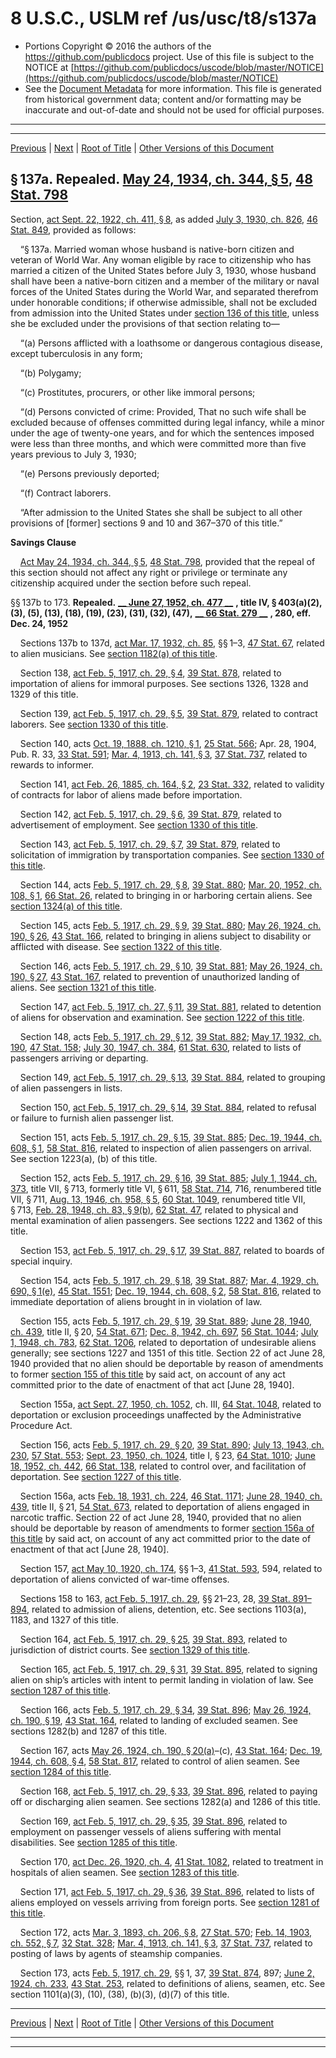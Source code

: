 ---
---

# 8 U.S.C., USLM ref /us/usc/t8/s137a

* Portions Copyright © 2016 the authors of the https://github.com/publicdocs project.
  Use of this file is subject to the NOTICE at [https://github.com/publicdocs/uscode/blob/master/NOTICE](https://github.com/publicdocs/uscode/blob/master/NOTICE)
* See the [Document Metadata](././../../../../..//README.md) for more information.
  This file is generated from historical government data; content and/or formatting may be inaccurate and out-of-date and should not be used for official purposes.

----------
----------

[Previous](./../../../../..//us/usc/t8/ch6/schII/m__us_usc_t8_s131.md) | [Next](./../../../../..//us/usc/t8/ch6/schII/m__us_usc_t8_s174.md) | [Root of Title](./../../../../../) | [Other Versions of this Document](https://publicdocs.github.io/go/links?ns=uslm&ref=%2Fus%2Fusc%2Ft8%2Fs137a)

## § 137a. Repealed. [May 24, 1934, ch. 344, § 5][/us/act/1934-05-24/ch344/s5], [48 Stat. 798][/us/stat/48/798]

Section, [act Sept. 22, 1922, ch. 411, § 8][/us/act/1922-09-22/ch411/s8], as added [July 3, 1930, ch. 826][/us/act/1930-07-03/ch826], [46 Stat. 849][/us/stat/46/849], provided as follows:

    “§ 137a. Married woman whose husband is native-born citizen and veteran of World War. Any woman eligible by race to citizenship who has married a citizen of the United States before July 3, 1930, whose husband shall have been a native-born citizen and a member of the military or naval forces of the United States during the World War, and separated therefrom under honorable conditions; if otherwise admissible, shall not be excluded from admission into the United States under [section 136 of this title][/us/usc/t8/s136], unless she be excluded under the provisions of that section relating to—

    “(a) Persons afflicted with a loathsome or dangerous contagious disease, except tuberculosis in any form;

    “(b) Polygamy;

    “(c) Prostitutes, procurers, or other like immoral persons;

    “(d) Persons convicted of crime: Provided, That no such wife shall be excluded because of offenses committed during legal infancy, while a minor under the age of twenty-one years, and for which the sentences imposed were less than three months, and which were committed more than five years previous to July 3, 1930;

    “(e) Persons previously deported;

    “(f) Contract laborers.

    “After admission to the United States she shall be subject to all other provisions of \[former\] sections 9 and 10 and 367–370 of this title.”

 __Savings Clause__ 

    [Act May 24, 1934, ch. 344, § 5][/us/act/1934-05-24/ch344/s5], [48 Stat. 798][/us/stat/48/798], provided that the repeal of this section should not affect any right or privilege or terminate any citizenship acquired under the section before such repeal.

§§ 137b to 173. __Repealed.__  __[__  __June 27, 1952, ch. 477__  __][/us/act/1952-06-27/ch477]__  __, title IV, § 403(a)(2), (3), (5), (13), (18), (19), (23), (31), (32), (47),__  __[__  __66 Stat. 279__  __][/us/stat/66/279]__  __, 280, eff.__  __Dec. 24, 1952__ 

    Sections 137b to 137d, [act Mar. 17, 1932, ch. 85][/us/act/1932-03-17/ch85], §§ 1–3, [47 Stat. 67][/us/stat/47/67], related to alien musicians. See [section 1182(a) of this title][/us/usc/t8/s1182/a].

    Section 138, [act Feb. 5, 1917, ch. 29, § 4][/us/act/1917-02-05/ch29/s4], [39 Stat. 878][/us/stat/39/878], related to importation of aliens for immoral purposes. See sections 1326, 1328 and 1329 of this title.

    Section 139, [act Feb. 5, 1917, ch. 29, § 5][/us/act/1917-02-05/ch29/s5], [39 Stat. 879][/us/stat/39/879], related to contract laborers. See [section 1330 of this title][/us/usc/t8/s1330].

    Section 140, acts [Oct. 19, 1888, ch. 1210, § 1][/us/act/1888-10-19/ch1210/s1], [25 Stat. 566][/us/stat/25/566]; Apr. 28, 1904, Pub. R. 33, [33 Stat. 591][/us/stat/33/591]; [Mar. 4, 1913, ch. 141, § 3][/us/act/1913-03-04/ch141/s3], [37 Stat. 737][/us/stat/37/737], related to rewards to informer.

    Section 141, [act Feb. 26, 1885, ch. 164, § 2][/us/act/1885-02-26/ch164/s2], [23 Stat. 332][/us/stat/23/332], related to validity of contracts for labor of aliens made before importation.

    Section 142, [act Feb. 5, 1917, ch. 29, § 6][/us/act/1917-02-05/ch29/s6], [39 Stat. 879][/us/stat/39/879], related to advertisement of employment. See [section 1330 of this title][/us/usc/t8/s1330].

    Section 143, [act Feb. 5, 1917, ch. 29, § 7][/us/act/1917-02-05/ch29/s7], [39 Stat. 879][/us/stat/39/879], related to solicitation of immigration by transportation companies. See [section 1330 of this title][/us/usc/t8/s1330].

    Section 144, acts [Feb. 5, 1917, ch. 29, § 8][/us/act/1917-02-05/ch29/s8], [39 Stat. 880][/us/stat/39/880]; [Mar. 20, 1952, ch. 108, § 1][/us/act/1952-03-20/ch108/s1], [66 Stat. 26][/us/stat/66/26], related to bringing in or harboring certain aliens. See [section 1324(a) of this title][/us/usc/t8/s1324/a].

    Section 145, acts [Feb. 5, 1917, ch. 29, § 9][/us/act/1917-02-05/ch29/s9], [39 Stat. 880][/us/stat/39/880]; [May 26, 1924, ch. 190, § 26][/us/act/1924-05-26/ch190/s26], [43 Stat. 166][/us/stat/43/166], related to bringing in aliens subject to disability or afflicted with disease. See [section 1322 of this title][/us/usc/t8/s1322].

    Section 146, acts [Feb. 5, 1917, ch. 29, § 10][/us/act/1917-02-05/ch29/s10], [39 Stat. 881][/us/stat/39/881]; [May 26, 1924, ch. 190, § 27][/us/act/1924-05-26/ch190/s27], [43 Stat. 167][/us/stat/43/167], related to prevention of unauthorized landing of aliens. See [section 1321 of this title][/us/usc/t8/s1321].

    Section 147, [act Feb. 5, 1917, ch. 27, § 11][/us/act/1917-02-05/ch27/s11], [39 Stat. 881][/us/stat/39/881], related to detention of aliens for observation and examination. See [section 1222 of this title][/us/usc/t8/s1222].

    Section 148, acts [Feb. 5, 1917, ch. 29, § 12][/us/act/1917-02-05/ch29/s12], [39 Stat. 882][/us/stat/39/882]; [May 17, 1932, ch. 190][/us/act/1932-05-17/ch190], [47 Stat. 158][/us/stat/47/158]; [July 30, 1947, ch. 384][/us/act/1947-07-30/ch384], [61 Stat. 630][/us/stat/61/630], related to lists of passengers arriving or departing.

    Section 149, [act Feb. 5, 1917, ch. 29, § 13][/us/act/1917-02-05/ch29/s13], [39 Stat. 884][/us/stat/39/884], related to grouping of alien passengers in lists.

    Section 150, [act Feb. 5, 1917, ch. 29, § 14][/us/act/1917-02-05/ch29/s14], [39 Stat. 884][/us/stat/39/884], related to refusal or failure to furnish alien passenger list.

    Section 151, acts [Feb. 5, 1917, ch. 29, § 15][/us/act/1917-02-05/ch29/s15], [39 Stat. 885][/us/stat/39/885]; [Dec. 19, 1944, ch. 608, § 1][/us/act/1944-12-19/ch608/s1], [58 Stat. 816][/us/stat/58/816], related to inspection of alien passengers on arrival. See section 1223(a), (b) of this title.

    Section 152, acts [Feb. 5, 1917, ch. 29, § 16][/us/act/1917-02-05/ch29/s16], [39 Stat. 885][/us/stat/39/885]; [July 1, 1944, ch. 373][/us/act/1944-07-01/ch373], title VII, § 713, formerly title VI, § 611, [58 Stat. 714][/us/stat/58/714], 716, renumbered title VII, § 711, [Aug. 13, 1946, ch. 958, § 5][/us/act/1946-08-13/ch958/s5], [60 Stat. 1049][/us/stat/60/1049], renumbered title VII, § 713, [Feb. 28, 1948, ch. 83, § 9(b)][/us/act/1948-02-28/ch83/s9/b], [62 Stat. 47][/us/stat/62/47], related to physical and mental examination of alien passengers. See sections 1222 and 1362 of this title.

    Section 153, [act Feb. 5, 1917, ch. 29, § 17][/us/act/1917-02-05/ch29/s17], [39 Stat. 887][/us/stat/39/887], related to boards of special inquiry.

    Section 154, acts [Feb. 5, 1917, ch. 29, § 18][/us/act/1917-02-05/ch29/s18], [39 Stat. 887][/us/stat/39/887]; [Mar. 4, 1929, ch. 690, § 1(e)][/us/act/1929-03-04/ch690/s1/e], [45 Stat. 1551][/us/stat/45/1551]; [Dec. 19, 1944, ch. 608, § 2][/us/act/1944-12-19/ch608/s2], [58 Stat. 816][/us/stat/58/816], related to immediate deportation of aliens brought in in violation of law.

    Section 155, acts [Feb. 5, 1917, ch. 29, § 19][/us/act/1917-02-05/ch29/s19], [39 Stat. 889][/us/stat/39/889]; [June 28, 1940, ch. 439][/us/act/1940-06-28/ch439], title II, § 20, [54 Stat. 671][/us/stat/54/671]; [Dec. 8, 1942, ch. 697][/us/act/1942-12-08/ch697], [56 Stat. 1044][/us/stat/56/1044]; [July 1, 1948, ch. 783][/us/act/1948-07-01/ch783], [62 Stat. 1206][/us/stat/62/1206], related to deportation of undesirable aliens generally; see sections 1227 and 1351 of this title. Section 22 of act June 28, 1940 provided that no alien should be deportable by reason of amendments to former [section 155 of this title][/us/usc/t8/s155] by said act, on account of any act committed prior to the date of enactment of that act \[June 28, 1940\].

    Section 155a, [act Sept. 27, 1950, ch. 1052][/us/act/1950-09-27/ch1052], ch. III, [64 Stat. 1048][/us/stat/64/1048], related to deportation or exclusion proceedings unaffected by the Administrative Procedure Act.

    Section 156, acts [Feb. 5, 1917, ch. 29, § 20][/us/act/1917-02-05/ch29/s20], [39 Stat. 890][/us/stat/39/890]; [July 13, 1943, ch. 230][/us/act/1943-07-13/ch230], [57 Stat. 553][/us/stat/57/553]; [Sept. 23, 1950, ch. 1024][/us/act/1950-09-23/ch1024], title I, § 23, [64 Stat. 1010][/us/stat/64/1010]; [June 18, 1952, ch. 442][/us/act/1952-06-18/ch442], [66 Stat. 138][/us/stat/66/138], related to control over, and facilitation of deportation. See [section 1227 of this title][/us/usc/t8/s1227].

    Section 156a, acts [Feb. 18, 1931, ch. 224][/us/act/1931-02-18/ch224], [46 Stat. 1171][/us/stat/46/1171]; [June 28, 1940, ch. 439][/us/act/1940-06-28/ch439], title II, § 21, [54 Stat. 673][/us/stat/54/673], related to deportation of aliens engaged in narcotic traffic. Section 22 of act June 28, 1940, provided that no alien should be deportable by reason of amendments to former [section 156a of this title][/us/usc/t8/s156a] by said act, on account of any act committed prior to the date of enactment of that act \[June 28, 1940\].

    Section 157, [act May 10, 1920, ch. 174][/us/act/1920-05-10/ch174], §§ 1–3, [41 Stat. 593][/us/stat/41/593], 594, related to deportation of aliens convicted of war-time offenses.

    Sections 158 to 163, [act Feb. 5, 1917, ch. 29][/us/act/1917-02-05/ch29], §§ 21–23, 28, [39 Stat. 891–894][/us/stat/39/891-894], related to admission of aliens, detention, etc. See sections 1103(a), 1183, and 1327 of this title.

    Section 164, [act Feb. 5, 1917, ch. 29, § 25][/us/act/1917-02-05/ch29/s25], [39 Stat. 893][/us/stat/39/893], related to jurisdiction of district courts. See [section 1329 of this title][/us/usc/t8/s1329].

    Section 165, [act Feb. 5, 1917, ch. 29, § 31][/us/act/1917-02-05/ch29/s31], [39 Stat. 895][/us/stat/39/895], related to signing alien on ship’s articles with intent to permit landing in violation of law. See [section 1287 of this title][/us/usc/t8/s1287].

    Section 166, acts [Feb. 5, 1917, ch. 29, § 34][/us/act/1917-02-05/ch29/s34], [39 Stat. 896][/us/stat/39/896]; [May 26, 1924, ch. 190, § 19][/us/act/1924-05-26/ch190/s19], [43 Stat. 164][/us/stat/43/164], related to landing of excluded seamen. See sections 1282(b) and 1287 of this title.

    Section 167, acts [May 26, 1924, ch. 190, § 20(a)][/us/act/1924-05-26/ch190/s20/a]–(c), [43 Stat. 164][/us/stat/43/164]; [Dec. 19, 1944, ch. 608, § 4][/us/act/1944-12-19/ch608/s4], [58 Stat. 817][/us/stat/58/817], related to control of alien seamen. See [section 1284 of this title][/us/usc/t8/s1284].

    Section 168, [act Feb. 5, 1917, ch. 29, § 33][/us/act/1917-02-05/ch29/s33], [39 Stat. 896][/us/stat/39/896], related to paying off or discharging alien seamen. See sections 1282(a) and 1286 of this title.

    Section 169, [act Feb. 5, 1917, ch. 29, § 35][/us/act/1917-02-05/ch29/s35], [39 Stat. 896][/us/stat/39/896], related to employment on passenger vessels of aliens suffering with mental disabilities. See [section 1285 of this title][/us/usc/t8/s1285].

    Section 170, [act Dec. 26, 1920, ch. 4][/us/act/1920-12-26/ch4], [41 Stat. 1082][/us/stat/41/1082], related to treatment in hospitals of alien seamen. See [section 1283 of this title][/us/usc/t8/s1283].

    Section 171, [act Feb. 5, 1917, ch. 29, § 36][/us/act/1917-02-05/ch29/s36], [39 Stat. 896][/us/stat/39/896], related to lists of aliens employed on vessels arriving from foreign ports. See [section 1281 of this title][/us/usc/t8/s1281].

    Section 172, acts [Mar. 3, 1893, ch. 206, § 8][/us/act/1893-03-03/ch206/s8], [27 Stat. 570][/us/stat/27/570]; [Feb. 14, 1903, ch. 552, § 7][/us/act/1903-02-14/ch552/s7], [32 Stat. 328][/us/stat/32/328]; [Mar. 4, 1913, ch. 141, § 3][/us/act/1913-03-04/ch141/s3], [37 Stat. 737][/us/stat/37/737], related to posting of laws by agents of steamship companies.

    Section 173, acts [Feb. 5, 1917, ch. 29][/us/act/1917-02-05/ch29], §§ 1, 37, [39 Stat. 874][/us/stat/39/874], 897; [June 2, 1924, ch. 233][/us/act/1924-06-02/ch233], [43 Stat. 253][/us/stat/43/253], related to definitions of aliens, seamen, etc. See section 1101(a)(3), (10), (38), (b)(3), (d)(7) of this title.

----------

[Previous](./../../../../..//us/usc/t8/ch6/schII/m__us_usc_t8_s131.md) | [Next](./../../../../..//us/usc/t8/ch6/schII/m__us_usc_t8_s174.md) | [Root of Title](./../../../../../) | [Other Versions of this Document](https://publicdocs.github.io/go/links?ns=uslm&ref=%2Fus%2Fusc%2Ft8%2Fs137a)

----------
----------

[/us/act/1934-05-24/ch344/s5]: https://publicdocs.github.io/go/links?ns=uslm&ref=%2Fus%2Fact%2F1934-05-24%2Fch344%2Fs5
[/us/stat/48/798]: https://publicdocs.github.io/go/links?ns=uslm&ref=%2Fus%2Fstat%2F48%2F798
[/us/act/1922-09-22/ch411/s8]: https://publicdocs.github.io/go/links?ns=uslm&ref=%2Fus%2Fact%2F1922-09-22%2Fch411%2Fs8
[/us/act/1930-07-03/ch826]: https://publicdocs.github.io/go/links?ns=uslm&ref=%2Fus%2Fact%2F1930-07-03%2Fch826
[/us/stat/46/849]: https://publicdocs.github.io/go/links?ns=uslm&ref=%2Fus%2Fstat%2F46%2F849
[/us/usc/t8/s136]: https://publicdocs.github.io/go/links?ns=uslm&ref=%2Fus%2Fusc%2Ft8%2Fs136
[/us/act/1934-05-24/ch344/s5]: https://publicdocs.github.io/go/links?ns=uslm&ref=%2Fus%2Fact%2F1934-05-24%2Fch344%2Fs5
[/us/stat/48/798]: https://publicdocs.github.io/go/links?ns=uslm&ref=%2Fus%2Fstat%2F48%2F798
[/us/act/1952-06-27/ch477]: https://publicdocs.github.io/go/links?ns=uslm&ref=%2Fus%2Fact%2F1952-06-27%2Fch477
[/us/stat/66/279]: https://publicdocs.github.io/go/links?ns=uslm&ref=%2Fus%2Fstat%2F66%2F279
[/us/act/1932-03-17/ch85]: https://publicdocs.github.io/go/links?ns=uslm&ref=%2Fus%2Fact%2F1932-03-17%2Fch85
[/us/stat/47/67]: https://publicdocs.github.io/go/links?ns=uslm&ref=%2Fus%2Fstat%2F47%2F67
[/us/usc/t8/s1182/a]: https://publicdocs.github.io/go/links?ns=uslm&ref=%2Fus%2Fusc%2Ft8%2Fs1182%2Fa
[/us/act/1917-02-05/ch29/s4]: https://publicdocs.github.io/go/links?ns=uslm&ref=%2Fus%2Fact%2F1917-02-05%2Fch29%2Fs4
[/us/stat/39/878]: https://publicdocs.github.io/go/links?ns=uslm&ref=%2Fus%2Fstat%2F39%2F878
[/us/act/1917-02-05/ch29/s5]: https://publicdocs.github.io/go/links?ns=uslm&ref=%2Fus%2Fact%2F1917-02-05%2Fch29%2Fs5
[/us/stat/39/879]: https://publicdocs.github.io/go/links?ns=uslm&ref=%2Fus%2Fstat%2F39%2F879
[/us/usc/t8/s1330]: https://publicdocs.github.io/go/links?ns=uslm&ref=%2Fus%2Fusc%2Ft8%2Fs1330
[/us/act/1888-10-19/ch1210/s1]: https://publicdocs.github.io/go/links?ns=uslm&ref=%2Fus%2Fact%2F1888-10-19%2Fch1210%2Fs1
[/us/stat/25/566]: https://publicdocs.github.io/go/links?ns=uslm&ref=%2Fus%2Fstat%2F25%2F566
[/us/stat/33/591]: https://publicdocs.github.io/go/links?ns=uslm&ref=%2Fus%2Fstat%2F33%2F591
[/us/act/1913-03-04/ch141/s3]: https://publicdocs.github.io/go/links?ns=uslm&ref=%2Fus%2Fact%2F1913-03-04%2Fch141%2Fs3
[/us/stat/37/737]: https://publicdocs.github.io/go/links?ns=uslm&ref=%2Fus%2Fstat%2F37%2F737
[/us/act/1885-02-26/ch164/s2]: https://publicdocs.github.io/go/links?ns=uslm&ref=%2Fus%2Fact%2F1885-02-26%2Fch164%2Fs2
[/us/stat/23/332]: https://publicdocs.github.io/go/links?ns=uslm&ref=%2Fus%2Fstat%2F23%2F332
[/us/act/1917-02-05/ch29/s6]: https://publicdocs.github.io/go/links?ns=uslm&ref=%2Fus%2Fact%2F1917-02-05%2Fch29%2Fs6
[/us/stat/39/879]: https://publicdocs.github.io/go/links?ns=uslm&ref=%2Fus%2Fstat%2F39%2F879
[/us/usc/t8/s1330]: https://publicdocs.github.io/go/links?ns=uslm&ref=%2Fus%2Fusc%2Ft8%2Fs1330
[/us/act/1917-02-05/ch29/s7]: https://publicdocs.github.io/go/links?ns=uslm&ref=%2Fus%2Fact%2F1917-02-05%2Fch29%2Fs7
[/us/stat/39/879]: https://publicdocs.github.io/go/links?ns=uslm&ref=%2Fus%2Fstat%2F39%2F879
[/us/usc/t8/s1330]: https://publicdocs.github.io/go/links?ns=uslm&ref=%2Fus%2Fusc%2Ft8%2Fs1330
[/us/act/1917-02-05/ch29/s8]: https://publicdocs.github.io/go/links?ns=uslm&ref=%2Fus%2Fact%2F1917-02-05%2Fch29%2Fs8
[/us/stat/39/880]: https://publicdocs.github.io/go/links?ns=uslm&ref=%2Fus%2Fstat%2F39%2F880
[/us/act/1952-03-20/ch108/s1]: https://publicdocs.github.io/go/links?ns=uslm&ref=%2Fus%2Fact%2F1952-03-20%2Fch108%2Fs1
[/us/stat/66/26]: https://publicdocs.github.io/go/links?ns=uslm&ref=%2Fus%2Fstat%2F66%2F26
[/us/usc/t8/s1324/a]: https://publicdocs.github.io/go/links?ns=uslm&ref=%2Fus%2Fusc%2Ft8%2Fs1324%2Fa
[/us/act/1917-02-05/ch29/s9]: https://publicdocs.github.io/go/links?ns=uslm&ref=%2Fus%2Fact%2F1917-02-05%2Fch29%2Fs9
[/us/stat/39/880]: https://publicdocs.github.io/go/links?ns=uslm&ref=%2Fus%2Fstat%2F39%2F880
[/us/act/1924-05-26/ch190/s26]: https://publicdocs.github.io/go/links?ns=uslm&ref=%2Fus%2Fact%2F1924-05-26%2Fch190%2Fs26
[/us/stat/43/166]: https://publicdocs.github.io/go/links?ns=uslm&ref=%2Fus%2Fstat%2F43%2F166
[/us/usc/t8/s1322]: https://publicdocs.github.io/go/links?ns=uslm&ref=%2Fus%2Fusc%2Ft8%2Fs1322
[/us/act/1917-02-05/ch29/s10]: https://publicdocs.github.io/go/links?ns=uslm&ref=%2Fus%2Fact%2F1917-02-05%2Fch29%2Fs10
[/us/stat/39/881]: https://publicdocs.github.io/go/links?ns=uslm&ref=%2Fus%2Fstat%2F39%2F881
[/us/act/1924-05-26/ch190/s27]: https://publicdocs.github.io/go/links?ns=uslm&ref=%2Fus%2Fact%2F1924-05-26%2Fch190%2Fs27
[/us/stat/43/167]: https://publicdocs.github.io/go/links?ns=uslm&ref=%2Fus%2Fstat%2F43%2F167
[/us/usc/t8/s1321]: https://publicdocs.github.io/go/links?ns=uslm&ref=%2Fus%2Fusc%2Ft8%2Fs1321
[/us/act/1917-02-05/ch27/s11]: https://publicdocs.github.io/go/links?ns=uslm&ref=%2Fus%2Fact%2F1917-02-05%2Fch27%2Fs11
[/us/stat/39/881]: https://publicdocs.github.io/go/links?ns=uslm&ref=%2Fus%2Fstat%2F39%2F881
[/us/usc/t8/s1222]: https://publicdocs.github.io/go/links?ns=uslm&ref=%2Fus%2Fusc%2Ft8%2Fs1222
[/us/act/1917-02-05/ch29/s12]: https://publicdocs.github.io/go/links?ns=uslm&ref=%2Fus%2Fact%2F1917-02-05%2Fch29%2Fs12
[/us/stat/39/882]: https://publicdocs.github.io/go/links?ns=uslm&ref=%2Fus%2Fstat%2F39%2F882
[/us/act/1932-05-17/ch190]: https://publicdocs.github.io/go/links?ns=uslm&ref=%2Fus%2Fact%2F1932-05-17%2Fch190
[/us/stat/47/158]: https://publicdocs.github.io/go/links?ns=uslm&ref=%2Fus%2Fstat%2F47%2F158
[/us/act/1947-07-30/ch384]: https://publicdocs.github.io/go/links?ns=uslm&ref=%2Fus%2Fact%2F1947-07-30%2Fch384
[/us/stat/61/630]: https://publicdocs.github.io/go/links?ns=uslm&ref=%2Fus%2Fstat%2F61%2F630
[/us/act/1917-02-05/ch29/s13]: https://publicdocs.github.io/go/links?ns=uslm&ref=%2Fus%2Fact%2F1917-02-05%2Fch29%2Fs13
[/us/stat/39/884]: https://publicdocs.github.io/go/links?ns=uslm&ref=%2Fus%2Fstat%2F39%2F884
[/us/act/1917-02-05/ch29/s14]: https://publicdocs.github.io/go/links?ns=uslm&ref=%2Fus%2Fact%2F1917-02-05%2Fch29%2Fs14
[/us/stat/39/884]: https://publicdocs.github.io/go/links?ns=uslm&ref=%2Fus%2Fstat%2F39%2F884
[/us/act/1917-02-05/ch29/s15]: https://publicdocs.github.io/go/links?ns=uslm&ref=%2Fus%2Fact%2F1917-02-05%2Fch29%2Fs15
[/us/stat/39/885]: https://publicdocs.github.io/go/links?ns=uslm&ref=%2Fus%2Fstat%2F39%2F885
[/us/act/1944-12-19/ch608/s1]: https://publicdocs.github.io/go/links?ns=uslm&ref=%2Fus%2Fact%2F1944-12-19%2Fch608%2Fs1
[/us/stat/58/816]: https://publicdocs.github.io/go/links?ns=uslm&ref=%2Fus%2Fstat%2F58%2F816
[/us/act/1917-02-05/ch29/s16]: https://publicdocs.github.io/go/links?ns=uslm&ref=%2Fus%2Fact%2F1917-02-05%2Fch29%2Fs16
[/us/stat/39/885]: https://publicdocs.github.io/go/links?ns=uslm&ref=%2Fus%2Fstat%2F39%2F885
[/us/act/1944-07-01/ch373]: https://publicdocs.github.io/go/links?ns=uslm&ref=%2Fus%2Fact%2F1944-07-01%2Fch373
[/us/stat/58/714]: https://publicdocs.github.io/go/links?ns=uslm&ref=%2Fus%2Fstat%2F58%2F714
[/us/act/1946-08-13/ch958/s5]: https://publicdocs.github.io/go/links?ns=uslm&ref=%2Fus%2Fact%2F1946-08-13%2Fch958%2Fs5
[/us/stat/60/1049]: https://publicdocs.github.io/go/links?ns=uslm&ref=%2Fus%2Fstat%2F60%2F1049
[/us/act/1948-02-28/ch83/s9/b]: https://publicdocs.github.io/go/links?ns=uslm&ref=%2Fus%2Fact%2F1948-02-28%2Fch83%2Fs9%2Fb
[/us/stat/62/47]: https://publicdocs.github.io/go/links?ns=uslm&ref=%2Fus%2Fstat%2F62%2F47
[/us/act/1917-02-05/ch29/s17]: https://publicdocs.github.io/go/links?ns=uslm&ref=%2Fus%2Fact%2F1917-02-05%2Fch29%2Fs17
[/us/stat/39/887]: https://publicdocs.github.io/go/links?ns=uslm&ref=%2Fus%2Fstat%2F39%2F887
[/us/act/1917-02-05/ch29/s18]: https://publicdocs.github.io/go/links?ns=uslm&ref=%2Fus%2Fact%2F1917-02-05%2Fch29%2Fs18
[/us/stat/39/887]: https://publicdocs.github.io/go/links?ns=uslm&ref=%2Fus%2Fstat%2F39%2F887
[/us/act/1929-03-04/ch690/s1/e]: https://publicdocs.github.io/go/links?ns=uslm&ref=%2Fus%2Fact%2F1929-03-04%2Fch690%2Fs1%2Fe
[/us/stat/45/1551]: https://publicdocs.github.io/go/links?ns=uslm&ref=%2Fus%2Fstat%2F45%2F1551
[/us/act/1944-12-19/ch608/s2]: https://publicdocs.github.io/go/links?ns=uslm&ref=%2Fus%2Fact%2F1944-12-19%2Fch608%2Fs2
[/us/stat/58/816]: https://publicdocs.github.io/go/links?ns=uslm&ref=%2Fus%2Fstat%2F58%2F816
[/us/act/1917-02-05/ch29/s19]: https://publicdocs.github.io/go/links?ns=uslm&ref=%2Fus%2Fact%2F1917-02-05%2Fch29%2Fs19
[/us/stat/39/889]: https://publicdocs.github.io/go/links?ns=uslm&ref=%2Fus%2Fstat%2F39%2F889
[/us/act/1940-06-28/ch439]: https://publicdocs.github.io/go/links?ns=uslm&ref=%2Fus%2Fact%2F1940-06-28%2Fch439
[/us/stat/54/671]: https://publicdocs.github.io/go/links?ns=uslm&ref=%2Fus%2Fstat%2F54%2F671
[/us/act/1942-12-08/ch697]: https://publicdocs.github.io/go/links?ns=uslm&ref=%2Fus%2Fact%2F1942-12-08%2Fch697
[/us/stat/56/1044]: https://publicdocs.github.io/go/links?ns=uslm&ref=%2Fus%2Fstat%2F56%2F1044
[/us/act/1948-07-01/ch783]: https://publicdocs.github.io/go/links?ns=uslm&ref=%2Fus%2Fact%2F1948-07-01%2Fch783
[/us/stat/62/1206]: https://publicdocs.github.io/go/links?ns=uslm&ref=%2Fus%2Fstat%2F62%2F1206
[/us/usc/t8/s155]: https://publicdocs.github.io/go/links?ns=uslm&ref=%2Fus%2Fusc%2Ft8%2Fs155
[/us/act/1950-09-27/ch1052]: https://publicdocs.github.io/go/links?ns=uslm&ref=%2Fus%2Fact%2F1950-09-27%2Fch1052
[/us/stat/64/1048]: https://publicdocs.github.io/go/links?ns=uslm&ref=%2Fus%2Fstat%2F64%2F1048
[/us/act/1917-02-05/ch29/s20]: https://publicdocs.github.io/go/links?ns=uslm&ref=%2Fus%2Fact%2F1917-02-05%2Fch29%2Fs20
[/us/stat/39/890]: https://publicdocs.github.io/go/links?ns=uslm&ref=%2Fus%2Fstat%2F39%2F890
[/us/act/1943-07-13/ch230]: https://publicdocs.github.io/go/links?ns=uslm&ref=%2Fus%2Fact%2F1943-07-13%2Fch230
[/us/stat/57/553]: https://publicdocs.github.io/go/links?ns=uslm&ref=%2Fus%2Fstat%2F57%2F553
[/us/act/1950-09-23/ch1024]: https://publicdocs.github.io/go/links?ns=uslm&ref=%2Fus%2Fact%2F1950-09-23%2Fch1024
[/us/stat/64/1010]: https://publicdocs.github.io/go/links?ns=uslm&ref=%2Fus%2Fstat%2F64%2F1010
[/us/act/1952-06-18/ch442]: https://publicdocs.github.io/go/links?ns=uslm&ref=%2Fus%2Fact%2F1952-06-18%2Fch442
[/us/stat/66/138]: https://publicdocs.github.io/go/links?ns=uslm&ref=%2Fus%2Fstat%2F66%2F138
[/us/usc/t8/s1227]: https://publicdocs.github.io/go/links?ns=uslm&ref=%2Fus%2Fusc%2Ft8%2Fs1227
[/us/act/1931-02-18/ch224]: https://publicdocs.github.io/go/links?ns=uslm&ref=%2Fus%2Fact%2F1931-02-18%2Fch224
[/us/stat/46/1171]: https://publicdocs.github.io/go/links?ns=uslm&ref=%2Fus%2Fstat%2F46%2F1171
[/us/act/1940-06-28/ch439]: https://publicdocs.github.io/go/links?ns=uslm&ref=%2Fus%2Fact%2F1940-06-28%2Fch439
[/us/stat/54/673]: https://publicdocs.github.io/go/links?ns=uslm&ref=%2Fus%2Fstat%2F54%2F673
[/us/usc/t8/s156a]: https://publicdocs.github.io/go/links?ns=uslm&ref=%2Fus%2Fusc%2Ft8%2Fs156a
[/us/act/1920-05-10/ch174]: https://publicdocs.github.io/go/links?ns=uslm&ref=%2Fus%2Fact%2F1920-05-10%2Fch174
[/us/stat/41/593]: https://publicdocs.github.io/go/links?ns=uslm&ref=%2Fus%2Fstat%2F41%2F593
[/us/act/1917-02-05/ch29]: https://publicdocs.github.io/go/links?ns=uslm&ref=%2Fus%2Fact%2F1917-02-05%2Fch29
[/us/stat/39/891-894]: https://publicdocs.github.io/go/links?ns=uslm&ref=%2Fus%2Fstat%2F39%2F891-894
[/us/act/1917-02-05/ch29/s25]: https://publicdocs.github.io/go/links?ns=uslm&ref=%2Fus%2Fact%2F1917-02-05%2Fch29%2Fs25
[/us/stat/39/893]: https://publicdocs.github.io/go/links?ns=uslm&ref=%2Fus%2Fstat%2F39%2F893
[/us/usc/t8/s1329]: https://publicdocs.github.io/go/links?ns=uslm&ref=%2Fus%2Fusc%2Ft8%2Fs1329
[/us/act/1917-02-05/ch29/s31]: https://publicdocs.github.io/go/links?ns=uslm&ref=%2Fus%2Fact%2F1917-02-05%2Fch29%2Fs31
[/us/stat/39/895]: https://publicdocs.github.io/go/links?ns=uslm&ref=%2Fus%2Fstat%2F39%2F895
[/us/usc/t8/s1287]: https://publicdocs.github.io/go/links?ns=uslm&ref=%2Fus%2Fusc%2Ft8%2Fs1287
[/us/act/1917-02-05/ch29/s34]: https://publicdocs.github.io/go/links?ns=uslm&ref=%2Fus%2Fact%2F1917-02-05%2Fch29%2Fs34
[/us/stat/39/896]: https://publicdocs.github.io/go/links?ns=uslm&ref=%2Fus%2Fstat%2F39%2F896
[/us/act/1924-05-26/ch190/s19]: https://publicdocs.github.io/go/links?ns=uslm&ref=%2Fus%2Fact%2F1924-05-26%2Fch190%2Fs19
[/us/stat/43/164]: https://publicdocs.github.io/go/links?ns=uslm&ref=%2Fus%2Fstat%2F43%2F164
[/us/act/1924-05-26/ch190/s20/a]: https://publicdocs.github.io/go/links?ns=uslm&ref=%2Fus%2Fact%2F1924-05-26%2Fch190%2Fs20%2Fa
[/us/stat/43/164]: https://publicdocs.github.io/go/links?ns=uslm&ref=%2Fus%2Fstat%2F43%2F164
[/us/act/1944-12-19/ch608/s4]: https://publicdocs.github.io/go/links?ns=uslm&ref=%2Fus%2Fact%2F1944-12-19%2Fch608%2Fs4
[/us/stat/58/817]: https://publicdocs.github.io/go/links?ns=uslm&ref=%2Fus%2Fstat%2F58%2F817
[/us/usc/t8/s1284]: https://publicdocs.github.io/go/links?ns=uslm&ref=%2Fus%2Fusc%2Ft8%2Fs1284
[/us/act/1917-02-05/ch29/s33]: https://publicdocs.github.io/go/links?ns=uslm&ref=%2Fus%2Fact%2F1917-02-05%2Fch29%2Fs33
[/us/stat/39/896]: https://publicdocs.github.io/go/links?ns=uslm&ref=%2Fus%2Fstat%2F39%2F896
[/us/act/1917-02-05/ch29/s35]: https://publicdocs.github.io/go/links?ns=uslm&ref=%2Fus%2Fact%2F1917-02-05%2Fch29%2Fs35
[/us/stat/39/896]: https://publicdocs.github.io/go/links?ns=uslm&ref=%2Fus%2Fstat%2F39%2F896
[/us/usc/t8/s1285]: https://publicdocs.github.io/go/links?ns=uslm&ref=%2Fus%2Fusc%2Ft8%2Fs1285
[/us/act/1920-12-26/ch4]: https://publicdocs.github.io/go/links?ns=uslm&ref=%2Fus%2Fact%2F1920-12-26%2Fch4
[/us/stat/41/1082]: https://publicdocs.github.io/go/links?ns=uslm&ref=%2Fus%2Fstat%2F41%2F1082
[/us/usc/t8/s1283]: https://publicdocs.github.io/go/links?ns=uslm&ref=%2Fus%2Fusc%2Ft8%2Fs1283
[/us/act/1917-02-05/ch29/s36]: https://publicdocs.github.io/go/links?ns=uslm&ref=%2Fus%2Fact%2F1917-02-05%2Fch29%2Fs36
[/us/stat/39/896]: https://publicdocs.github.io/go/links?ns=uslm&ref=%2Fus%2Fstat%2F39%2F896
[/us/usc/t8/s1281]: https://publicdocs.github.io/go/links?ns=uslm&ref=%2Fus%2Fusc%2Ft8%2Fs1281
[/us/act/1893-03-03/ch206/s8]: https://publicdocs.github.io/go/links?ns=uslm&ref=%2Fus%2Fact%2F1893-03-03%2Fch206%2Fs8
[/us/stat/27/570]: https://publicdocs.github.io/go/links?ns=uslm&ref=%2Fus%2Fstat%2F27%2F570
[/us/act/1903-02-14/ch552/s7]: https://publicdocs.github.io/go/links?ns=uslm&ref=%2Fus%2Fact%2F1903-02-14%2Fch552%2Fs7
[/us/stat/32/328]: https://publicdocs.github.io/go/links?ns=uslm&ref=%2Fus%2Fstat%2F32%2F328
[/us/act/1913-03-04/ch141/s3]: https://publicdocs.github.io/go/links?ns=uslm&ref=%2Fus%2Fact%2F1913-03-04%2Fch141%2Fs3
[/us/stat/37/737]: https://publicdocs.github.io/go/links?ns=uslm&ref=%2Fus%2Fstat%2F37%2F737
[/us/act/1917-02-05/ch29]: https://publicdocs.github.io/go/links?ns=uslm&ref=%2Fus%2Fact%2F1917-02-05%2Fch29
[/us/stat/39/874]: https://publicdocs.github.io/go/links?ns=uslm&ref=%2Fus%2Fstat%2F39%2F874
[/us/act/1924-06-02/ch233]: https://publicdocs.github.io/go/links?ns=uslm&ref=%2Fus%2Fact%2F1924-06-02%2Fch233
[/us/stat/43/253]: https://publicdocs.github.io/go/links?ns=uslm&ref=%2Fus%2Fstat%2F43%2F253


